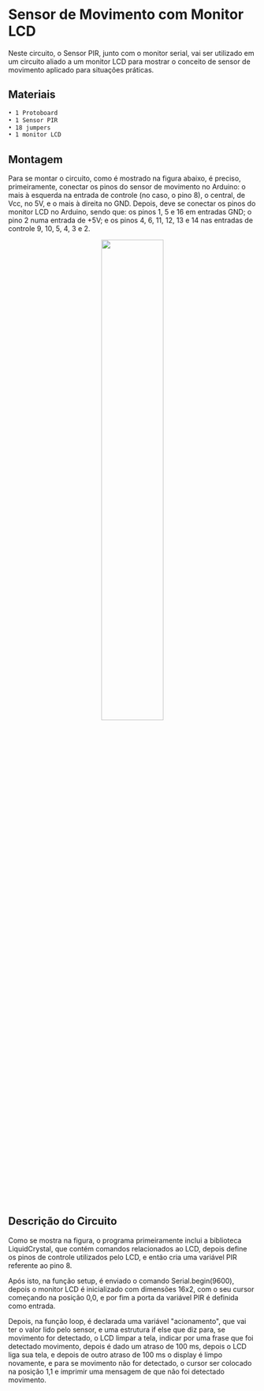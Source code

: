 # Sensor de Movimento com Monitor LCD

Neste circuito, o Sensor PIR, junto com o monitor serial, vai ser utilizado em um circuito aliado a um monitor LCD para mostrar o conceito de sensor de movimento aplicado para situações práticas.

## Materiais

```sh
• 1 Protoboard
• 1 Sensor PIR
• 18 jumpers
• 1 monitor LCD
```
## Montagem

Para se montar o circuito, como é mostrado na figura abaixo, é preciso, primeiramente, conectar os pinos do sensor de movimento no Arduino: o mais à esquerda na entrada de controle (no caso, o pino 8), o central, de Vcc, no 5V, e o mais à direita no GND. Depois, deve se conectar os pinos do monitor LCD no Arduino, sendo que: os pinos 1, 5 e 16 em entradas GND; o pino 2 numa entrada de +5V; e os pinos 4, 6, 11, 12, 13 e 14 nas entradas de controle 9, 10, 5, 4, 3 e 2.

<div align="center">
<img src="https://user-images.githubusercontent.com/72284498/201550256-dffcd535-198a-4853-ad44-1c87dbc95457.png" width=50%>
</div>

## Descrição do Circuito

Como se mostra na figura, o programa primeiramente inclui a biblioteca LiquidCrystal, que contém comandos relacionados ao LCD, depois define os pinos de controle utilizados pelo LCD, e então cria uma variável PIR referente ao pino 8.

Após isto, na função setup, é enviado o comando Serial.begin(9600), depois o monitor LCD é inicializado com dimensões 16x2, com o seu cursor começando na posição 0,0, e por fim a porta da variável PIR é definida como entrada.

Depois, na função loop, é declarada uma variável "acionamento", que vai ter o valor lido pelo sensor, e uma estrutura if else que diz para, se movimento for detectado, o LCD limpar a tela, indicar por uma frase que foi detectado movimento, depois é dado um atraso de 100 ms, depois o LCD liga sua tela, e depois de outro atraso de 100 ms o display é limpo novamente, e para se movimento não for detectado, o cursor ser colocado na posição 1,1 e imprimir uma mensagem de que não foi detectado movimento.
